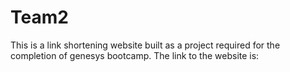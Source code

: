 # Team2
This is a link shortening website built as a project required for the completion of genesys bootcamp. The link to the website is:


